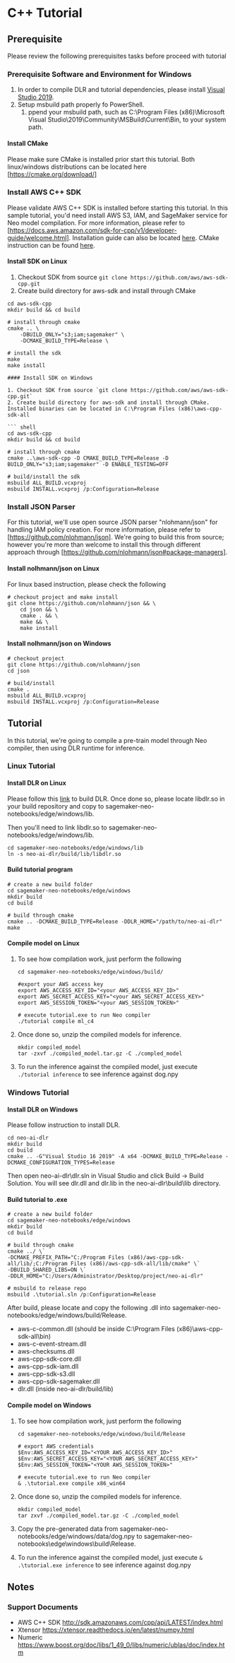 
# C++ Tutorial

## Prerequisite

Please review the following prerequisites tasks before proceed with tutorial

### Prerequisite Software and Environment for Windows

1. In order to compile DLR and tutorial dependencies, please install [Visual Studio 2019](https://visualstudio.microsoft.com/vs/).
2. Setup msbuild path properly fo PowerShell.
   1. ppend your msbuild path, such as C:\Program Files (x86)\Microsoft Visual Studio\2019\Community\MSBuild\Current\Bin, to your system path.

#### Install CMake

Please make sure CMake is installed prior start this tutorial. Both linux/windows distributions can be located here [https://cmake.org/download/]

### Install AWS C++ SDK

Please validate AWS C++ SDK is installed before starting this tutorial. In this sample tutorial, you'd need install AWS S3, IAM, and SageMaker service for Neo model compilation. For more information, please refer to [https://docs.aws.amazon.com/sdk-for-cpp/v1/developer-guide/welcome.html]. Installation guide can also be located [here](https://docs.aws.amazon.com/sdk-for-cpp/v1/developer-guide/setup.html). CMake instruction can be found [here](https://docs.aws.amazon.com/sdk-for-cpp/v1/developer-guide/build-cmake.html).

#### Install SDK on Linux

1. Checkout SDK from source `git clone https://github.com/aws/aws-sdk-cpp.git`
2. Create build directory for aws-sdk and install through CMake

``` shell
cd aws-sdk-cpp
mkdir build && cd build

# install through cmake
cmake .. \
    -DBUILD_ONLY="s3;iam;sagemaker" \
    -DCMAKE_BUILD_TYPE=Release \

# install the sdk
make
make install

#### Install SDK on Windows

1. Checkout SDK from source `git clone https://github.com/aws/aws-sdk-cpp.git`
2. Create build directory for aws-sdk and install through CMake. Installed binaries can be located in C:\Program Files (x86)\aws-cpp-sdk-all

``` shell
cd aws-sdk-cpp
mkdir build && cd build

# install through cmake
cmake ..\aws-sdk-cpp -D CMAKE_BUILD_TYPE=Release -D BUILD_ONLY="s3;iam;sagemaker" -D ENABLE_TESTING=OFF

# build/install the sdk
msbuild ALL_BUILD.vcxproj
msbuild INSTALL.vcxproj /p:Configuration=Release
```

### Install JSON Parser

For this tutorial, we'll use open source JSON parser "nlohmann/json" for handling IAM policy creation. For more information, please refer to [https://github.com/nlohmann/json]. We're going to build this from source; however you're more than welcome to install this through different approach through [https://github.com/nlohmann/json#package-managers].

#### Install nolhmann/json on Linux

For linux based instruction, please check the following

``` shell
# checkout project and make install
git clone https://github.com/nlohmann/json && \
    cd json && \
    cmake . && \
    make && \
    make install
```

#### Install nolhmann/json on Windows

``` shell
# checkout project
git clone https://github.com/nlohmann/json
cd json

# build/install
cmake .
msbuild ALL_BUILD.vcxproj
msbuild INSTALL.vcxproj /p:Configuration=Release
```

## Tutorial

In this tutorial, we're going to compile a pre-train model through Neo compiler, then using DLR runtime for inference.

### Linux Tutorial

#### Install DLR on Linux

Please follow this [link](https://neo-ai-dlr.readthedocs.io/en/latest/install.html#building-on-linux) to build DLR. Once done so, please locate libdlr.so in your build repository and copy to sagemaker-neo-notebooks/edge/windows/lib.


Then you'll need to link libdlr.so to sagemaker-neo-notebooks/edge/windows/lib.

``` shell
cd sagemaker-neo-notebooks/edge/windows/lib
ln -s neo-ai-dlr/build/lib/libdlr.so
```

#### Build tutorial program

```shell
# create a new build folder
cd sagemaker-neo-notebooks/edge/windows
mkdir build
cd build

# build through cmake
cmake .. -DCMAKE_BUILD_TYPE=Release -DDLR_HOME="/path/to/neo-ai-dlr"
make
```

#### Compile model on Linux

1. To see how compilation work, just perform the following

    ```shell
    cd sagemaker-neo-notebooks/edge/windows/build/

    #export your AWS access key
    export AWS_ACCESS_KEY_ID="<your AWS_ACCESS_KEY_ID>"
    export AWS_SECRET_ACCESS_KEY="<your AWS_SECRET_ACCESS_KEY>"
    export AWS_SESSION_TOKEN="<your AWS_SESSION_TOKEN>"

    # execute tutorial.exe to run Neo compiler
    ./tutorial compile ml_c4
    ```

2. Once done so, unzip the compiled models for inference.

   ``` shell
   mkdir compiled_model
   tar -zxvf ./compiled_model.tar.gz -C ./compled_model
   ```

3. To run the inference against the compiled model, just execute `./tutorial inference` to see inference against dog.npy

### Windows Tutorial

#### Install DLR on Windows

Please follow instruction to install DLR.

```
cd neo-ai-dlr
mkdir build
cd build
cmake .. -G"Visual Studio 16 2019" -A x64 -DCMAKE_BUILD_TYPE=Release -DCMAKE_CONFIGURATION_TYPES=Release
```

Then open neo-ai-dlr\dlr.sln in Visual Studio and click Build -> Build Solution. You will see dlr.dll and dlr.lib in the neo-ai-dlr\build\lib directory.

#### Build tutorial to .exe

```shell
# create a new build folder
cd sagemaker-neo-notebooks/edge/windows
mkdir build
cd build

# build through cmake
cmake ../ \`
-DCMAKE_PREFIX_PATH="C:/Program Files (x86)/aws-cpp-sdk-all/lib/;C:/Program Files (x86)/aws-cpp-sdk-all/lib/cmake" \`
-DBUILD_SHARED_LIBS=ON \`
-DDLR_HOME="C:/Users/Administrator/Desktop/project/neo-ai-dlr"

# msbuild to release repo
msbuild .\tutorial.sln /p:Configuration=Release
```

After build, please locate and copy the following .dll into sagemaker-neo-notebooks/edge/windows/build/Release.

* aws-c-common.dll (should be inside C:\Program Files (x86)\aws-cpp-sdk-all\bin)
* aws-c-event-stream.dll
* aws-checksums.dll
* aws-cpp-sdk-core.dll
* aws-cpp-sdk-iam.dll
* aws-cpp-sdk-s3.dll
* aws-cpp-sdk-sagemaker.dll
* dlr.dll (inside neo-ai-dlr/build/lib)

#### Compile model on Windows

1. To see how compilation work, just perform the following

    ```shell
    cd sagemaker-neo-notebooks/edge/windows/build/Release

    # export AWS credentials
    $Env:AWS_ACCESS_KEY_ID="<YOUR AWS_ACCESS_KEY_ID>"
    $Env:AWS_SECRET_ACCESS_KEY="<YOUR AWS_SECRET_ACCESS_KEY>"
    $Env:AWS_SESSION_TOKEN="<YOUR AWS_SESSION_TOKEN>"

    # execute tutorial.exe to run Neo compiler
    & .\tutorial.exe compile x86_win64
    ```

2. Once done so, unzip the compiled models for inference.

   ``` shell
   mkdir compiled_model
   tar zxvf ./compiled_model.tar.gz -C ./compled_model
   ```

3. Copy the pre-generated data from sagemaker-neo-notebooks/edge/windows/data/dog.npy to sagemaker-neo-notebooks\edge\windows\build\Release.
4. To run the inference against the compiled model, just execute `& .\tutorial.exe inference` to see inference against dog.npy

## Notes

### Support Documents

* AWS C++ SDK  http://sdk.amazonaws.com/cpp/api/LATEST/index.html
* Xtensor https://xtensor.readthedocs.io/en/latest/numpy.html
* Numeric https://www.boost.org/doc/libs/1_49_0/libs/numeric/ublas/doc/index.htm